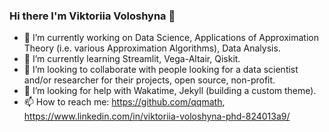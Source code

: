 ### Hi there I'm Viktoriia Voloshyna 👋 


<!--
**qqmath/qqmath** is a ✨ _special_ ✨ repository because its `README.md` (this file) appears on your GitHub profile.

<!--START_SECTION:waka-->
<!--END_SECTION:waka-->


- 🔭 I’m currently working on Data Science, Applications of Approximation Theory (i.e. various Approximation Algorithms), Data Analysis.
- 🌱 I’m currently learning Streamlit, Vega-Altair, Qiskit.
- 👯 I’m looking to collaborate with people looking for a data scientist and/or researcher for their projects, open source, non-profit. 
- 🤔 I’m looking for help with Wakatime, Jekyll (building a custom theme).
- 📫 How to reach me: https://github.com/qqmath, https://www.linkedin.com/in/viktoriia-voloshyna-phd-824013a9/

